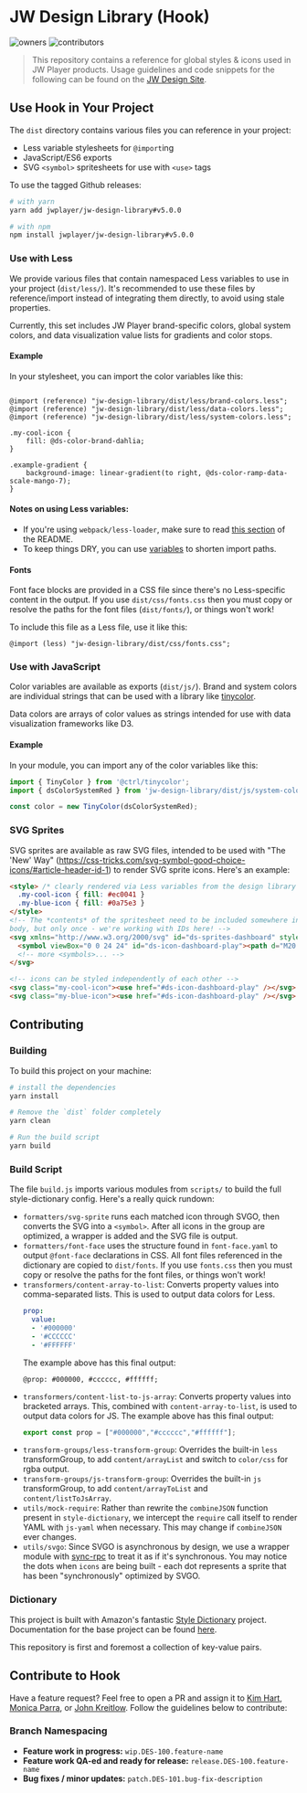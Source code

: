 # JW Design Library (Hook)

![owners](https://img.shields.io/badge/owners-Design--Team-brightgreen.svg)
![contributors](https://img.shields.io/badge/contributors-Portal--NL-yellow.svg)

> This repository contains a reference for global styles & icons used in
> JW Player products. Usage guidelines and code snippets for the following can
> be found on the [JW Design Site](https://design.jwplayer.com/docs/#/).

## Use Hook in Your Project

The `dist` directory contains various files you can reference in your project:

* Less variable stylesheets for `@import`ing
* JavaScript/ES6 exports
* SVG `<symbol>` spritesheets for use with `<use>` tags

To use the tagged Github releases:
```bash
# with yarn
yarn add jwplayer/jw-design-library#v5.0.0

# with npm
npm install jwplayer/jw-design-library#v5.0.0
```

### Use with Less
We provide various files that contain namespaced Less variables to use in your
project (`dist/less/`). It's recommended to use these files by reference/import
instead of integrating them directly, to avoid using stale properties.

Currently, this set includes JW Player brand-specific colors, global system
colors, and data visualization value lists for gradients and color stops.

#### Example
In your stylesheet, you can import the color variables like this:
```less

@import (reference) "jw-design-library/dist/less/brand-colors.less";
@import (reference) "jw-design-library/dist/less/data-colors.less";
@import (reference) "jw-design-library/dist/less/system-colors.less";

.my-cool-icon {
    fill: @ds-color-brand-dahlia;
}

.example-gradient {
    background-image: linear-gradient(to right, @ds-color-ramp-data-scale-mango-7);
}
```

#### Notes on using Less variables:
* If you're using `webpack/less-loader`, make sure to read
  [this section](https://github.com/webpack-contrib/less-loader#imports) of the
  README.
* To keep things DRY, you can use
  [variables](http://lesscss.org/features/#variables-feature-import-statements)
  to shorten import paths.

#### Fonts
Font face blocks are provided in a CSS file since there's no Less-specific
content in the output. If you use `dist/css/fonts.css` then you must copy or
resolve the paths for the font files (`dist/fonts/`), or things won't work!

To include this file as a Less file, use it like this:
```less
@import (less) "jw-design-library/dist/css/fonts.css";
```

### Use with JavaScript
Color variables are available as exports (`dist/js/`). Brand and system colors
are individual strings that can be used with a library like
[tinycolor](https://github.com/typectrl/tinycolor).

Data colors are arrays of color values as strings intended for use with data
visualization frameworks like D3.

#### Example
In your module, you can import any of the color variables like this:
```js
import { TinyColor } from '@ctrl/tinycolor';
import { dsColorSystemRed } from 'jw-design-library/dist/js/system-colors.js';

const color = new TinyColor(dsColorSystemRed);
```

### SVG Sprites
SVG sprites are available as raw SVG files, intended to be used with "The 'New'
Way" (https://css-tricks.com/svg-symbol-good-choice-icons/#article-header-id-1)
to render SVG sprite icons. Here's an example:
```html
<style> /* clearly rendered via Less variables from the design library ;) */
  .my-cool-icon { fill: #ec0041 }
  .my-blue-icon { fill: #0a75e3 }
</style>
<!-- The *contents* of the spritesheet need to be included somewhere in the
body, but only once - we're working with IDs here! -->
<svg xmlns="http://www.w3.org/2000/svg" id="ds-sprites-dashboard" style="display:none">
  <symbol viewBox="0 0 24 24" id="ds-icon-dashboard-play"><path d="M20.11 10.34l-12-8A2 2 0 0 0 5 4v16a2 2 0 0 0 3.11 1.66l12-8a2 2 0 0 0 0-3.32z"/></symbol>
  <!-- more <symbols>... -->
</svg>

<!-- icons can be styled independently of each other -->
<svg class="my-cool-icon"><use href="#ds-icon-dashboard-play" /></svg>
<svg class="my-blue-icon"><use href="#ds-icon-dashboard-play" /></svg>
```

## Contributing

### Building
To build this project on your machine:

```bash
# install the dependencies
yarn install

# Remove the `dist` folder completely
yarn clean

# Run the build script
yarn build
```

### Build Script
The file `build.js` imports various modules from `scripts/` to build the full
style-dictionary config. Here's a really quick rundown:

* `formatters/svg-sprite` runs each matched icon through SVGO, then converts the
  SVG into a `<symbol>`. After all icons in the group are optimized, a wrapper is
  added and the SVG file is output.
* `formatters/font-face` uses the structure found in `font-face.yaml` to
output `@font-face` declarations in CSS. All font files referenced in the
dictionary are copied to `dist/fonts`. If you use `fonts.css` then you must copy
or resolve the paths for the font files, or things won't work!
* `transformers/content-array-to-list`: Converts property values into
  comma-separated lists. This is used to output data colors for Less.
  ```yaml
  prop:
    value:
    - '#000000'
    - '#CCCCCC'
    - '#FFFFFF'
  ```
  The example above has this final output:
  ```less
  @prop: #000000, #cccccc, #ffffff;
  ```
* `transformers/content-list-to-js-array`: Converts property values into
  bracketed arrays. This, combined with `content-array-to-list`, is used to
  output data colors for JS. The example above has this final output:
  ```js
  export const prop = ["#000000","#cccccc","#ffffff"];
  ```
* `transform-groups/less-transform-group`: Overrides the built-in `less`
  transformGroup, to add `content/arrayList` and switch to `color/css` for rgba
  output.
* `transform-groups/js-transform-group`: Overrides the built-in `js`
  transformGroup, to add `content/arrayToList` and `content/listToJsArray`.
* `utils/mock-require`: Rather than rewrite the `combineJSON` function present
  in `style-dictionary`, we intercept the `require` call itself to render YAML
  with `js-yaml` when necessary. This may change if `combineJSON` ever changes.
* `utils/svgo`: Since SVGO is asynchronous by design, we use a wrapper module
  with [sync-rpc](https://www.npmjs.com/package/sync-rpc) to treat it as if it's
  synchronous. You may notice the dots when `icons` are being built - each dot
  represents a sprite that has been "synchronously" optimized by SVGO.


### Dictionary
This project is built with Amazon's fantastic
[Style Dictionary](https://github.com/amzn/style-dictionary/) project.
Documentation for the base project can be found
[here](https://amzn.github.io/style-dictionary/).

This repository is first and foremost a collection of key-value pairs.

## Contribute to Hook
Have a feature request? Feel free to open a PR and assign it to
[Kim Hart](https://github.com/kimhart),
[Monica Parra](https://github.com/monibons), or
[John Kreitlow](https://github.com/radium-v). Follow the guidelines below to
contribute:
### Branch Namespacing
- **Feature work in progress:** `wip.DES-100.feature-name`
- **Feature work QA-ed and ready for release:** `release.DES-100.feature-name`
- **Bug fixes / minor updates:** `patch.DES-101.bug-fix-description`
